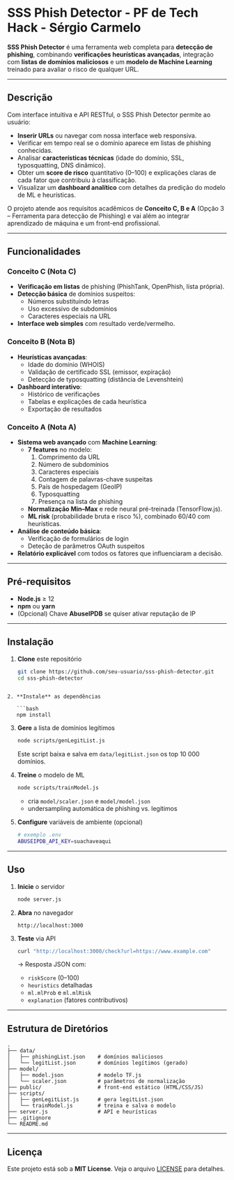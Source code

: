 # SSS Phish Detector - PF de Tech Hack - Sérgio Carmelo

**SSS Phish Detector** é uma ferramenta web completa para **detecção de phishing**, combinando **verificações heurísticas avançadas**, integração com **listas de domínios maliciosos** e um **modelo de Machine Learning** treinado para avaliar o risco de qualquer URL.

---

## Descrição

Com interface intuitiva e API RESTful, o SSS Phish Detector permite ao usuário:
- **Inserir URLs** ou navegar com nossa interface web responsiva.  
- Verificar em tempo real se o domínio aparece em listas de phishing conhecidas.  
- Analisar **características técnicas** (idade do domínio, SSL, typosquatting, DNS dinâmico).  
- Obter um **score de risco** quantitativo (0–100) e explicações claras de cada fator que contribuiu à classificação.  
- Visualizar um **dashboard analítico** com detalhes da predição do modelo de ML e heurísticas.

O projeto atende aos requisitos acadêmicos de **Conceito C, B e A** (Opção 3 – Ferramenta para detecção de Phishing) e vai além ao integrar aprendizado de máquina e um front-end profissional.

---

## Funcionalidades

### Conceito C (Nota C)
- **Verificação em listas** de phishing (PhishTank, OpenPhish, lista própria).  
- **Detecção básica** de domínios suspeitos:
  - Números substituindo letras  
  - Uso excessivo de subdomínios  
  - Caracteres especiais na URL  
- **Interface web simples** com resultado verde/vermelho.

### Conceito B (Nota B)
- **Heurísticas avançadas**:
  - Idade do domínio (WHOIS)  
  - Validação de certificado SSL (emissor, expiração)  
  - Detecção de typosquatting (distância de Levenshtein)  
- **Dashboard interativo**:
  - Histórico de verificações  
  - Tabelas e explicações de cada heurística  
  - Exportação de resultados  

### Conceito A (Nota A)
- **Sistema web avançado** com **Machine Learning**:
  - **7 features** no modelo:
    1. Comprimento da URL  
    2. Número de subdomínios  
    3. Caracteres especiais  
    4. Contagem de palavras-chave suspeitas  
    5. País de hospedagem (GeoIP)  
    6. Typosquatting  
    7. Presença na lista de phishing  
  - **Normalização Min–Max** e rede neural pré-treinada (TensorFlow.js).  
  - **ML risk** (probabilidade bruta e risco %), combinado 60/40 com heurísticas.  
- **Análise de conteúdo básica**:
  - Verificação de formulários de login  
  - Deteção de parâmetros OAuth suspeitos  
- **Relatório explicável** com todos os fatores que influenciaram a decisão.

---

##  Pré-requisitos

- **Node.js** ≥ 12  
- **npm** ou **yarn**  
- (Opcional) Chave **AbuseIPDB** se quiser ativar reputação de IP

---

##  Instalação

1. **Clone** este repositório  
   ```bash
   git clone https://github.com/seu-usuario/sss-phish-detector.git
   cd sss-phish-detector
```

2. **Instale** as dependências

   ```bash
   npm install
   ```

3. **Gere** a lista de domínios legítimos

   ```bash
   node scripts/genLegitList.js
   ```

   Este script baixa e salva em `data/legitList.json` os top 10 000 domínios.

4. **Treine** o modelo de ML

   ```bash
   node scripts/trainModel.js
   ```

   * cria `model/scaler.json` e `model/model.json`
   * undersampling automática de phishing vs. legítimos

5. **Configure** variáveis de ambiente (opcional)

   ```bash
   # exemplo .env
   ABUSEIPDB_API_KEY=suachaveaqui
   ```

---

##  Uso

1. **Inicie** o servidor

   ```bash
   node server.js
   ```

2. **Abra** no navegador

   ```
   http://localhost:3000
   ```

3. **Teste** via API

   ```bash
   curl "http://localhost:3000/check?url=https://www.example.com"
   ```

   → Resposta JSON com:

   * `riskScore` (0–100)
   * `heuristics` detalhadas
   * `ml.mlProb` e `ml.mlRisk`
   * `explanation` (fatores contributivos)

---

##  Estrutura de Diretórios

```
.
├── data/
│   ├── phishingList.json    # domínios maliciosos
│   └── legitList.json       # domínios legítimos (gerado)
├── model/
│   ├── model.json           # modelo TF.js
│   └── scaler.json          # parâmetros de normalização
├── public/                  # front-end estático (HTML/CSS/JS)
├── scripts/
│   ├── genLegitList.js      # gera legitList.json
│   └── trainModel.js        # treina e salva o modelo
├── server.js                # API e heurísticas
├── .gitignore
└── README.md
```


---

##  Licença

Este projeto está sob a **MIT License**. Veja o arquivo [LICENSE](LICENSE) para detalhes.

